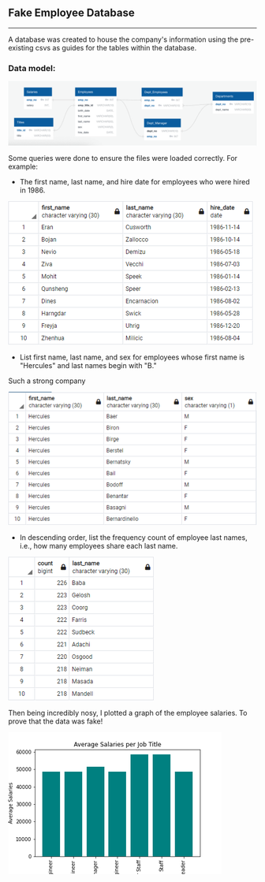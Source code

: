 
## Fake Employee Database
---

A database was created to house the company's information using the pre-existing csvs as guides for the tables within the database. 

### Data model:
![r1](EmployeeSQL/output_images/RDiagram.png)

Some queries were done to ensure the files were loaded correctly. For example:
- The first name, last name, and hire date for employees who were hired in 1986.

![q2](EmployeeSQL/output_images/2.png)

- List first name, last name, and sex for employees whose first name is "Hercules" and last names begin with "B."

Such a strong company

![q5](EmployeeSQL/output_images/5.png)

- In descending order, list the frequency count of employee last names, i.e., how many employees share each last name.

![q8](EmployeeSQL/output_images/8.png)

Then being incredibly nosy, I plotted a graph of the employee salaries. To prove that the data was fake!

![bonus](EmployeeSQL/output_images/salary_title_bar.png)
